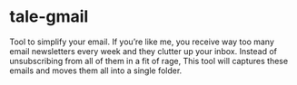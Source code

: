 # tale-gmail
Tool to simplify your email. If you’re like me, you receive way too many email newsletters every week and they clutter up your inbox. Instead of unsubscribing from all of them in a fit of rage, This tool will captures these emails and moves them all into a single folder.
